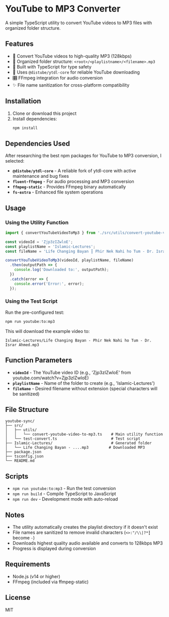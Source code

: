 # YouTube to MP3 Converter

A simple TypeScript utility to convert YouTube videos to MP3 files with organized folder structure.

## Features

- 🎵 Convert YouTube videos to high-quality MP3 (128kbps)
- 📁 Organized folder structure: `<root>/<playlistname>/<filename>.mp3`  
- 🔧 Built with TypeScript for type safety
- 🚀 Uses `@distube/ytdl-core` for reliable YouTube downloading
- 🎛️ FFmpeg integration for audio conversion
- ✨ File name sanitization for cross-platform compatibility

## Installation

1. Clone or download this project
2. Install dependencies:
   ```bash
   npm install
   ```

## Dependencies Used

After researching the best npm packages for YouTube to MP3 conversion, I selected:

- **`@distube/ytdl-core`** - A reliable fork of ytdl-core with active maintenance and bug fixes
- **`fluent-ffmpeg`** - For audio processing and MP3 conversion  
- **`ffmpeg-static`** - Provides FFmpeg binary automatically
- **`fs-extra`** - Enhanced file system operations

## Usage

### Using the Utility Function

```typescript
import { convertYouTubeVideoToMp3 } from './src/utils/convert-youtube-video-to-mp3';

const videoId = 'Zjp3zIZwloE';
const playlistName = 'Islamic-Lectures';
const fileName = 'Life Changing Bayan ┇ Phir Nek Nahi ho Tum - Dr. Israr Ahmed';

convertYouTubeVideoToMp3(videoId, playlistName, fileName)
  .then(outputPath => {
    console.log('Downloaded to:', outputPath);
  })
  .catch(error => {
    console.error('Error:', error);
  });
```

### Using the Test Script

Run the pre-configured test:

```bash
npm run youtube:to:mp3
```

This will download the example video to:
```
Islamic-Lectures/Life Changing Bayan - Phir Nek Nahi ho Tum - Dr. Israr Ahmed.mp3
```

## Function Parameters

- **`videoId`** - The YouTube video ID (e.g., 'Zjp3zIZwloE' from youtube.com/watch?v=Zjp3zIZwloE)
- **`playlistName`** - Name of the folder to create (e.g., 'Islamic-Lectures')  
- **`fileName`** - Desired filename without extension (special characters will be sanitized)

## File Structure

```
youtube-sync/
├── src/
│   ├── utils/
│   │   └── convert-youtube-video-to-mp3.ts    # Main utility function
│   └── test-convert.ts                        # Test script
├── Islamic-Lectures/                          # Generated folder
│   └── Life Changing Bayan - ....mp3         # Downloaded MP3
├── package.json
├── tsconfig.json
└── README.md
```

## Scripts

- `npm run youtube:to:mp3` - Run the test conversion
- `npm run build` - Compile TypeScript to JavaScript
- `npm run dev` - Development mode with auto-reload

## Notes

- The utility automatically creates the playlist directory if it doesn't exist
- File names are sanitized to remove invalid characters (`<>:"/\\|?*┇` become `-`)
- Downloads highest quality audio available and converts to 128kbps MP3
- Progress is displayed during conversion

## Requirements

- Node.js (v14 or higher)
- FFmpeg (included via ffmpeg-static)

## License

MIT 